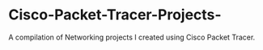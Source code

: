 # Cisco-Packet-Tracer-Projects-
A compilation of Networking projects I created using Cisco Packet Tracer. 
